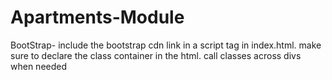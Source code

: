 # Apartments-Module
BootStrap- include the bootstrap cdn link in a script tag in index.html.
make sure to declare the class container in the html.
call classes across divs when needed
